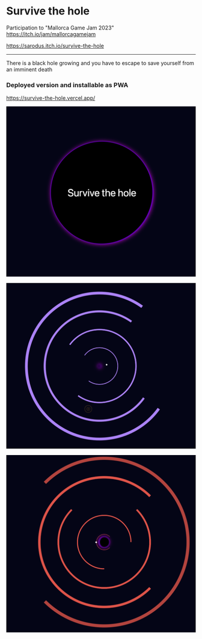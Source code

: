 # Survive the hole

Participation to "Mallorca Game Jam 2023" https://itch.io/jam/mallorcagamejam

https://sarodus.itch.io/survive-the-hole

---
There is a black hole growing and you have to escape to save yourself from an imminent death



### Deployed version and installable as PWA

https://survive-the-hole.vercel.app/


![alt main](screenshots/screenshot-main.png)

![alt main](screenshots/screenshot-ingame.png)

![alt main](screenshots/screenshot-collide.png)
